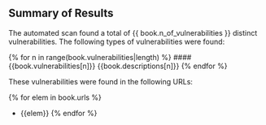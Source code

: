 ## Summary of Results

The automated scan found a total of {{ book.n_of_vulnerabilities }} distinct vulnerabilities. The following types of vulnerabilities were found:

{% for n in range(book.vulnerabilities|length) %}
####{{book.vulnerabilities[n]}}
{{book.descriptions[n]}}
{% endfor %}


These vulnerabilities were found in the following URLs:

{% for elem in book.urls %}
- {{elem}}
{% endfor %}
